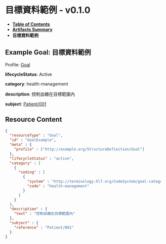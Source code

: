 # 目標資料範例 - v0.1.0

* [**Table of Contents**](toc.md)
* [**Artifacts Summary**](artifacts.md)
* **目標資料範例**

## Example Goal: 目標資料範例

Profile: [Goal](StructureDefinition-Goal.md)

**lifecycleStatus**: Active

**category**: health-management

**description**: 控制血糖在目標範圍內

**subject**: [Patient/001](Patient/001)



## Resource Content

```json
{
  "resourceType" : "Goal",
  "id" : "GoalExample",
  "meta" : {
    "profile" : ["http://example.org/StructureDefinition/Goal"]
  },
  "lifecycleStatus" : "active",
  "category" : [
    {
      "coding" : [
        {
          "system" : "http://terminology.hl7.org/CodeSystem/goal-category",
          "code" : "health-management"
        }
      ]
    }
  ],
  "description" : {
    "text" : "控制血糖在目標範圍內"
  },
  "subject" : {
    "reference" : "Patient/001"
  }
}

```
